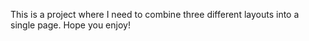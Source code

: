 This is a project where I need to combine three different layouts into a single page. Hope you enjoy!

